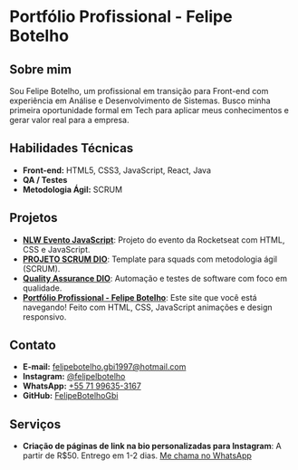 # Portfólio Profissional - Felipe Botelho

## Sobre mim

Sou Felipe Botelho, um profissional em transição para Front-end com experiência em Análise e Desenvolvimento de Sistemas. Busco minha primeira oportunidade formal em Tech para aplicar meus conhecimentos e gerar valor real para a empresa.

## Habilidades Técnicas

* **Front-end:** HTML5, CSS3, JavaScript, React, Java 
* **QA / Testes**
* **Metodologia Ágil:** SCRUM

## Projetos

* [**NLW Evento JavaScript**](https://github.com/FelipeBotelhoGbi/-NLW-Evento-JavaScript): Projeto do evento da Rocketseat com HTML, CSS e JavaScript.
* [**PROJETO SCRUM DIO**](https://github.com/FelipeBotelhoGbi/PROJETO-SCRUM-DIO-TEMPLATE-): Template para squads com metodologia ágil (SCRUM).
* [**Quality Assurance DIO**](https://github.com/FelipeBotelhoGbi/QualityAssuranceDioPro): Automação e testes de software com foco em qualidade.
* [**Portfólio Profissional - Felipe Botelho**](https://github.com/FelipeBotelhoGbi/portfolio-pessoal): Este site que você está navegando! Feito com HTML, CSS, JavaScript animações e design responsivo.

## Contato

* **E-mail:** [felipebotelho.gbi1997@hotmail.com](mailto:felipebotelho.gbi1997@hotmail.com)
* **Instagram:** [@felipelbotelho](https://www.instagram.com/felipelbotelho/)
* **WhatsApp:** [+55 71 99635-3167](https://wa.me/5571996353167)
* **GitHub:** [FelipeBotelhoGbi](https://github.com/FelipeBotelhoGbi)

## Serviços

* **Criação de páginas de link na bio personalizadas para Instagram**: A partir de R$50. Entrego em 1-2 dias. [Me chama no WhatsApp](https://wa.me/71996353167)
